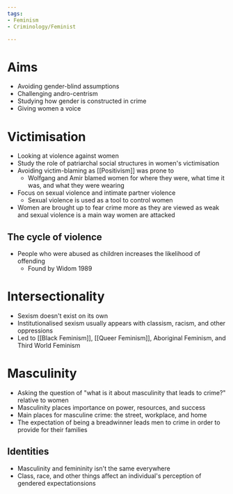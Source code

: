 ```yaml
---
tags:
- Feminism
- Criminology/Feminist

---
```

# Aims
- Avoiding gender-blind assumptions
- Challenging andro-centrism
- Studying how gender is constructed in crime
- Giving women a voice

# Victimisation
- Looking at violence against women
- Study the role of patriarchal social structures in women's victimisation
- Avoiding victim-blaming as [[Positivism]] was prone to
	- Wolfgang and Amir blamed women for where they were, what time it was, and what they were wearing
- Focus on sexual violence and intimate partner violence
	- Sexual violence is used as a tool to control women
- Women are brought up to fear crime more as they are viewed as weak and sexual violence is a main way women are attacked

## The cycle of violence
- People who were abused as children increases the likelihood of offending
	- Found by Widom 1989

# Intersectionality
- Sexism doesn't exist on its own
- Institutionalised sexism usually appears with classism, racism, and other oppressions
- Led to [[Black Feminism]], [[Queer Feminism]], Aboriginal Feminism, and Third World Feminism

# Masculinity
- Asking the question of "what is it about masculinity that leads to crime?" relative to women
- Masculinity places importance on power, resources, and success
- Main places for masculine crime: the street, workplace, and home
- The expectation of being a breadwinner leads men to crime in order to provide for their families

## Identities
- Masculinity and femininity isn't the same everywhere
- Class, race, and other things affect an individual's perception of gendered expectationsions